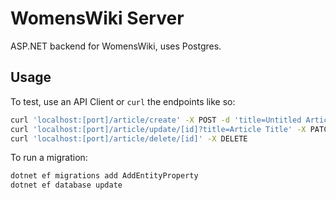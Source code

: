 # WomensWiki Server
ASP.NET backend for WomensWiki, uses Postgres.

## Usage
To test, use an API Client or `curl` the endpoints like so:
```sh
curl 'localhost:[port]/article/create' -X POST -d 'title=Untitled Article'
curl 'localhost:[port]/article/update/[id]?title=Article Title' -X PATCH
curl 'localhost:[port]/article/delete/[id]' -X DELETE
```

To run a migration:
```sh
dotnet ef migrations add AddEntityProperty
dotnet ef database update
```